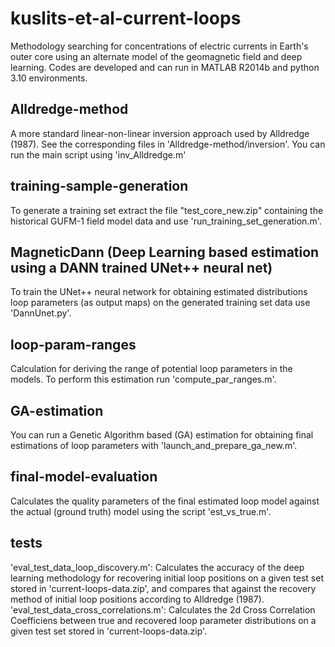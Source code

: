 # kuslits-et-al-current-loops
Methodology searching for concentrations of electric currents in Earth's outer core using an alternate model of the geomagnetic field and deep learning.
Codes are developed and can run in MATLAB R2014b and python 3.10 environments.

## Alldredge-method
A more standard linear-non-linear inversion approach used by Alldredge (1987).
See the corresponding files in 'Alldredge-method/inversion'.
You can run the main script using 'inv_Alldredge.m'

## training-sample-generation
To generate a training set extract the file "test_core_new.zip" containing the historical GUFM-1 field model data and use 'run_training_set_generation.m'.

## MagneticDann (Deep Learning based estimation using a DANN trained UNet++ neural net)
To train the UNet++ neural network for obtaining estimated distributions loop parameters (as output maps) on the generated training set data use 'DannUnet.py'.

## loop-param-ranges
Calculation for deriving the range of potential loop parameters in the models. To perform this estimation run 'compute_par_ranges.m'.

## GA-estimation
You can run a Genetic Algorithm based (GA) estimation for obtaining final estimations of loop parameters with 'launch_and_prepare_ga_new.m'.

## final-model-evaluation
Calculates the quality parameters of the final estimated loop model against the actual (ground truth) model using the script 'est_vs_true.m'.

## tests
'eval_test_data_loop_discovery.m': Calculates the accuracy of the deep learning methodology for recovering initial loop positions on a given test set stored in 'current-loops-data.zip', and compares that against the recovery method of initial loop positions according to Alldredge (1987).
'eval_test_data_cross_correlations.m': Calculates the 2d Cross Correlation Coefficiens between true and recovered loop parameter distributions on a given test set stored in 'current-loops-data.zip'.
